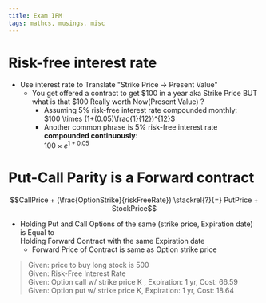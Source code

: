 ```yaml
---
title: Exam IFM
tags: mathcs, musings, misc
---
```


# Risk-free interest rate

* Use interest rate to Translate "Strike Price -> Present Value"
  * You get offered a contract to get $100 in a year aka Strike Price BUT  
  what is that $100 Really worth Now(Present Value)  ?
    * Assuming 5% risk-free interest rate compounded monthly:  
    $100 \times (1+(0.05)\frac{1}{12})^{12}$
    * Another common phrase is 5% risk-free interest rate **compounded continuously**:  
    $100 \times e^{1+0.05}$

# Put-Call Parity is a Forward contract

$$CallPrice + (\frac{OptionStrike}{riskFreeRate}) \stackrel{?}{=} PutPrice + StockPrice$$



* Holding Put and Call Options of the same (strike price, Expiration date) is Equal to  
Holding Forward Contract with the same Expiration date 
  * Forward Price of Contract is same as Option strike price

> Given: price to buy long stock is 500  
> Given: Risk-Free Interest Rate  
> Given: Option call w/ strike price K , Expiration: 1 yr, Cost: 66.59  
> Given: Option put w/ strike price K, Expiration: 1 yr, Cost: 18.64  

